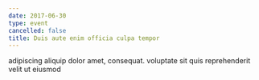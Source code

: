 ```yaml
---
date: 2017-06-30
type: event
cancelled: false
title: Duis aute enim officia culpa tempor
---
```

adipiscing aliquip dolor amet, consequat. voluptate sit quis reprehenderit velit ut eiusmod